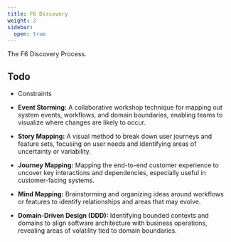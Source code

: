 ```yaml
---
title: F6 Discovery
weight: 3
sidebar:
  open: true
---
```


The F6 Discovery Process.


## Todo

- Constraints

- **Event Storming:** A collaborative workshop technique for mapping out system events, workflows, and domain boundaries, enabling teams to visualize where changes are likely to occur.
- **Story Mapping:** A visual method to break down user journeys and feature sets, focusing on user needs and identifying areas of uncertainty or variability.
- **Journey Mapping:** Mapping the end-to-end customer experience to uncover key interactions and dependencies, especially useful in customer-facing systems.
- **Mind Mapping:** Brainstorming and organizing ideas around workflows or features to identify relationships and areas that may evolve.
- **Domain-Driven Design (DDD):** Identifying bounded contexts and domains to align software architecture with business operations, revealing areas of volatility tied to domain boundaries.